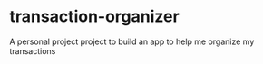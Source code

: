 # transaction-organizer
A personal project project to build an app to help me organize my transactions
